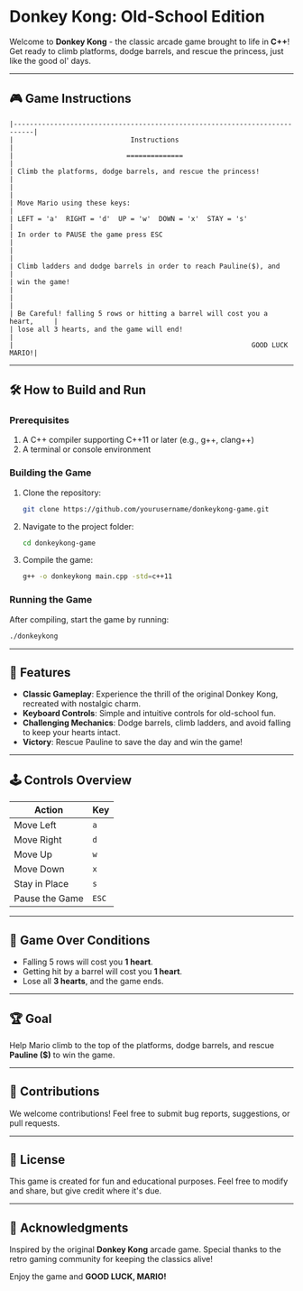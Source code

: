 # Donkey Kong: Old-School Edition

Welcome to **Donkey Kong** - the classic arcade game brought to life in **C++**! Get ready to climb platforms, dodge barrels, and rescue the princess, just like the good ol' days.

---

## 🎮 **Game Instructions**

```
|---------------------------------------------------------------------------|
|                             Instructions                                  |
|                            ==============                                 |
| Climb the platforms, dodge barrels, and rescue the princess!              |
|                                                                           |
| Move Mario using these keys:                                              |
| LEFT = 'a'  RIGHT = 'd'  UP = 'w'  DOWN = 'x'  STAY = 's'                 |
| In order to PAUSE the game press ESC                                      |
|                                                                           |
| Climb ladders and dodge barrels in order to reach Pauline($), and         |
| win the game!                                                             |
|                                                                           |
| Be Careful! falling 5 rows or hitting a barrel will cost you a heart,     |
| lose all 3 hearts, and the game will end!                                 |
|                                                           GOOD LUCK MARIO!|
```

---

## 🛠️ **How to Build and Run**

### Prerequisites
1. A C++ compiler supporting C++11 or later (e.g., g++, clang++)
2. A terminal or console environment

### Building the Game
1. Clone the repository:
   ```bash
   git clone https://github.com/yourusername/donkeykong-game.git
   ```
2. Navigate to the project folder:
   ```bash
   cd donkeykong-game
   ```
3. Compile the game:
   ```bash
   g++ -o donkeykong main.cpp -std=c++11
   ```

### Running the Game
After compiling, start the game by running:
```bash
./donkeykong
```

---

## 💖 **Features**
- **Classic Gameplay**: Experience the thrill of the original Donkey Kong, recreated with nostalgic charm.
- **Keyboard Controls**: Simple and intuitive controls for old-school fun.
- **Challenging Mechanics**: Dodge barrels, climb ladders, and avoid falling to keep your hearts intact.
- **Victory**: Rescue Pauline to save the day and win the game!

---

## 🕹️ **Controls Overview**
| Action           | Key     |
|------------------|---------|
| Move Left        | `a`     |
| Move Right       | `d`     |
| Move Up          | `w`     |
| Move Down        | `x`     |
| Stay in Place    | `s`     |
| Pause the Game   | `ESC`   |

---

## 🚨 **Game Over Conditions**
- Falling 5 rows will cost you **1 heart**.
- Getting hit by a barrel will cost you **1 heart**.
- Lose all **3 hearts**, and the game ends.

---

## 🏆 **Goal**
Help Mario climb to the top of the platforms, dodge barrels, and rescue **Pauline ($)** to win the game.

---

## 🤝 **Contributions**
We welcome contributions! Feel free to submit bug reports, suggestions, or pull requests.

---

## 📜 **License**
This game is created for fun and educational purposes. Feel free to modify and share, but give credit where it's due.

---

## 🎉 **Acknowledgments**
Inspired by the original **Donkey Kong** arcade game. Special thanks to the retro gaming community for keeping the classics alive!

Enjoy the game and **GOOD LUCK, MARIO!**
